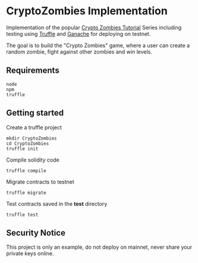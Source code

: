 # CryptoZombies Implementation 
Implementation of the popular [Crypto Zombies Tutorial](https://cryptozombies.io/) Series including testing using [Truffle](https://trufflesuite.com/) and [Ganache](https://trufflesuite.com/ganache/) for deploying on testnet. 

The goal is to build the "Crypto Zombies" game, where a user can create a random zombie, fight against other zombies and win levels. 


## Requirements 
```
node
npm
truffle 
```

## Getting started 
Create a truffle project
```
mkdir CryptoZombies 
cd CryptoZombies
truffle init
```
Compile solidity code
```
truffle compile
```
Migrate contracts to testnet 
``` 
truffle migrate 
```
Test contracts saved in the **test** directory 
```
truffle test
```

## Security Notice
This project is only an example, do not deploy on mainnet, never share your private keys online.